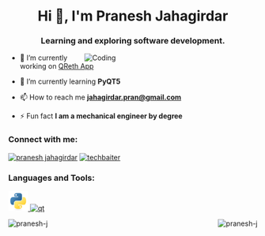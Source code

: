 <h1 align="center">Hi 👋, I'm Pranesh Jahagirdar</h1>
<h3 align="center">Learning and exploring software development.</h3>
<img align="right" alt="Coding" width="350" src="https://media2.giphy.com/media/v1.Y2lkPTc5MGI3NjExMjFlZDQ1MDRlNjA1NTM3MDk2ZjIwMjdmMGVkZjJjZmRiNmNkN2FkYiZjdD1n/qgQUggAC3Pfv687qPC/giphy.gif">

- 🔭 I’m currently working on [QReth App](https://github.com/pranesh-j/QReth)

- 🌱 I’m currently learning **PyQT5**

- 📫 How to reach me **jahagirdar.pran@gmail.com**

- ⚡ Fun fact **I am a mechanical engineer by degree**

<h3 align="left">Connect with me:</h3>
<p align="left">
<a href="https://linkedin.com/in/pranesh jahagirdar" target="blank"><img align="center" src="https://raw.githubusercontent.com/rahuldkjain/github-profile-readme-generator/master/src/images/icons/Social/linked-in-alt.svg" alt="pranesh jahagirdar" height="30" width="40" /></a>
<a href="https://www.youtube.com/c/techbaiter" target="blank"><img align="center" src="https://raw.githubusercontent.com/rahuldkjain/github-profile-readme-generator/master/src/images/icons/Social/youtube.svg" alt="techbaiter" height="30" width="40" /></a>
</p>

<h3 align="left">Languages and Tools:</h3>
<p align="left"> <a href="https://www.python.org" target="_blank" rel="noreferrer"> <img src="https://raw.githubusercontent.com/devicons/devicon/master/icons/python/python-original.svg" alt="python" width="40" height="40"/> </a> <a href="https://www.qt.io/" target="_blank" rel="noreferrer"> <img src="https://upload.wikimedia.org/wikipedia/commons/0/0b/Qt_logo_2016.svg" alt="qt" width="40" height="40"/> </a> </p>

<p><img align="left" src="https://github-readme-stats.vercel.app/api/top-langs?username=pranesh-j&show_icons=true&locale=en&layout=compact" alt="pranesh-j" /></p>

<p><img align="right" src="https://github-readme-streak-stats.herokuapp.com/?user=pranesh-j&" alt="pranesh-j" /></p>

